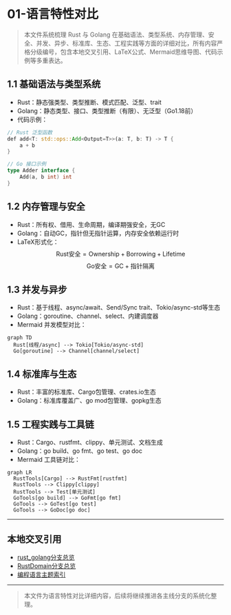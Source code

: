 # 01-语言特性对比

> 本文件系统梳理 Rust 与 Golang 在基础语法、类型系统、内存管理、安全、并发、异步、标准库、生态、工程实践等方面的详细对比，所有内容严格分级编号，包含本地交叉引用、LaTeX公式、Mermaid思维导图、代码示例等多重表达。

## 1.1 基础语法与类型系统

- Rust：静态强类型、类型推断、模式匹配、泛型、trait
- Golang：静态类型、接口、类型推断（有限）、无泛型（Go1.18前）
- 代码示例：
```rust
// Rust 泛型函数
def add<T: std::ops::Add<Output=T>>(a: T, b: T) -> T {
    a + b
}
```
```go
// Go 接口示例
type Adder interface {
    Add(a, b int) int
}
```

## 1.2 内存管理与安全

- Rust：所有权、借用、生命周期，编译期强安全，无GC
- Golang：自动GC，指针但无指针运算，内存安全依赖运行时
- LaTeX形式化：
  $$
  \text{Rust安全} = \text{Ownership} + \text{Borrowing} + \text{Lifetime}
  $$
  $$
  \text{Go安全} = \text{GC} + \text{指针隔离}
  $$

## 1.3 并发与异步

- Rust：基于线程、async/await、Send/Sync trait、Tokio/async-std等生态
- Golang：goroutine、channel、select、内建调度器
- Mermaid 并发模型对比：
```mermaid
graph TD
  Rust[线程/async] --> Tokio[Tokio/async-std]
  Go[goroutine] --> Channel[channel/select]
```

## 1.4 标准库与生态

- Rust：丰富的标准库、Cargo包管理、crates.io生态
- Golang：标准库覆盖广、go mod包管理、gopkg生态

## 1.5 工程实践与工具链

- Rust：Cargo、rustfmt、clippy、单元测试、文档生成
- Golang：go build、go fmt、go test、go doc
- Mermaid 工具链对比：
```mermaid
graph LR
  RustTools[Cargo] --> RustFmt[rustfmt]
  RustTools --> Clippy[clippy]
  RustTools --> Test[单元测试]
  GoTools[go build] --> GoFmt[go fmt]
  GoTools --> GoTest[go test]
  GoTools --> GoDoc[go doc]
```

---

## 本地交叉引用
- [rust_golang分支总览](./README.md)
- [RustDomain分支总览](../README.md)
- [编程语言主题索引](../../../../Analysis/SUMMARY.md)

---

> 本文件为语言特性对比详细内容，后续将继续推进各主线分支的系统化整理。 